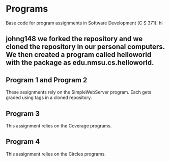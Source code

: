 # Programs
Base code for program assignments in Software Development (C S 371). 
hi
## johng148 we forked the repository and we cloned the repository in our personal computers. We then created a program called helloworld with the package as edu.nmsu.cs.helloworld.

## Program 1 and Program 2
These assignments rely on the SimpleWebServer program. Each gets graded using tags in a cloned repository. 

## Program 3
This assignment relies on the Coverage programs. 

## Program 4
This assignment relies on the Circles programs.
